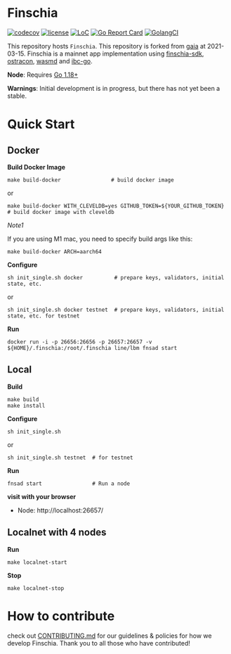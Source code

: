 # Finschia

[![codecov](https://codecov.io/gh/Finschia/finschia/branch/main/graph/badge.svg?token=JFFuUevpzJ)](https://codecov.io/gh/Finschia/finschia)
[![license](https://img.shields.io/github/license/Finschia/finschia.svg)](https://github.com/Finschia/finschia/blob/main/LICENSE)
[![LoC](https://tokei.rs/b1/github/Finschia/finschia)](https://github.com/Finschia/finschia)
[![Go Report Card](https://goreportcard.com/badge/github.com/Finschia/finschia)](https://goreportcard.com/report/github.com/Finschia/finschia)
[![GolangCI](https://golangci.com/badges/github.com/Finschia/finschia.svg)](https://golangci.com/r/github.com/Finschia/finschia)


This repository hosts `Finschia`. This repository is forked from [gaia](https://github.com/cosmos/gaia) at 2021-03-15. Finschia is a mainnet app implementation using [finschia-sdk](https://github.com/Finschia/finschia-sdk), [ostracon](https://github.com/Finschia/ostracon), [wasmd](https://github.com/Finschia/wasmd) and [ibc-go](https://github.com/Finschia/ibc-go).

**Node**: Requires [Go 1.18+](https://golang.org/dl/)

**Warnings**: Initial development is in progress, but there has not yet been a stable.

# Quick Start

## Docker
**Build Docker Image**
```
make build-docker                # build docker image
```
or
```
make build-docker WITH_CLEVELDB=yes GITHUB_TOKEN=${YOUR_GITHUB_TOKEN}  # build docker image with cleveldb
```

_Note1_

If you are using M1 mac, you need to specify build args like this:
```
make build-docker ARCH=aarch64
```

**Configure**
```
sh init_single.sh docker          # prepare keys, validators, initial state, etc.
```
or
```
sh init_single.sh docker testnet  # prepare keys, validators, initial state, etc. for testnet
```

**Run**
```
docker run -i -p 26656:26656 -p 26657:26657 -v ${HOME}/.finschia:/root/.finschia line/lbm fnsad start
```

## Local

**Build**
```
make build
make install 
```

**Configure**
```
sh init_single.sh
```
or
```
sh init_single.sh testnet  # for testnet
```

**Run**
```
fnsad start                # Run a node
```

**visit with your browser**
* Node: http://localhost:26657/

## Localnet with 4 nodes

**Run**
```
make localnet-start
```

**Stop**
```
make localnet-stop
```


# How to contribute
check out [CONTRIBUTING.md](CONTRIBUTING.md) for our guidelines & policies for how we develop Finschia. Thank you to all those who have contributed!

